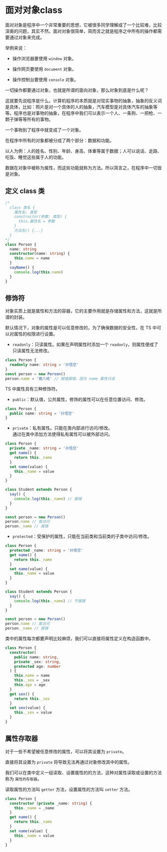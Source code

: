 # 面对对象class

面对对象是程序中一个非常重要的思想，它被很多同学理解成了一个比较难，比较深奥的问题，其实不然。面对对象很简单，简而言之就是程序之中所有的操作都需要通过对象来完成。

举例来说：

- 操作浏览器要使用 `window` 对象。

- 操作网页要使用 `document` 对象。

- 操作控制台要使用 `console` 对象。

一切操作都要通过对象，也就是所谓的面向对象，那么对象到底是什么呢？

这就要先说程序是什么。计算机程序的本质就是对现实事物的抽象，抽象的反义词是具体，比如：照片是对一个具体的人的抽象，汽车模型是对具体汽车的抽象等等。程序也是对事物的抽象，在程序中我们可以表示一个人、一条狗、一把枪、一颗子弹等等所有的事物。

一个事物到了程序中就变成了一个对象。

在程序中所有的对象都被分成了两个部分：数据和功能。

以人为例：人的姓名、性别、年龄、身高、体重等属于数据；人可以说话、走路、吃饭、睡觉这些属于人的功能。

数据在对象中被称为属性，而这些功能就称为方法。所以简言之，在程序中一切皆是对象。

## 定义 class 类

```ts
/*
  class 类名 {
    属性名: 类型
    constructor(参数: 类型) {
      this.属性名 = 参数
    }
    方法名() {...}
  }
*/
class Person {
  name: string
  constructor(name: string) {
    this.name = name
  }
  sayName() {
    console.log(this.name)
  }
}
```

## 修饰符

对象实质上就是属性和方法的容器，它的主要作用就是存储属性和方法，这就是所谓的封装。

默认情况下，对象的属性是可以任意修改的，为了确保数据的安全性，在 TS 中可以对属性的权限进行设置。

- `readonly`：只读属性。如果在声明属性时添加一个 `readonly`，则属性便成了只读属性无法修改。

```ts
class Person {
  readonly name: string = '孙悟空'
}
const person = new Person()
person.name = '猪八戒' // 赋值报错，因为 name 属性只读
```

TS 中属性具有三种修饰符。

- `public`：默认值，公共属性，修饰的属性可以在任意位置访问、修改。

```ts
class Person {
  public name: string = '孙悟空'
}
```

- `private`：私有属性。只能在类内部进行访问/修改。  
通过在类中添加方法使得私有属性可以被外部访问。

```ts
class Person {
  private _name: string = '孙悟空'
  get name() {
    return this._name
  }
  set name(value) {
    this._name = value
  }
}

class Student extends Person {
  say() {
    console.log(this._name) // 报错
  }
}

const person = new Person()
person.name // 能访问
person._name // 报错
```

- `protected`：受保护的属性，只能在当前类和当前类的子类中访问/修改。

```ts
class Person {
  protected _name: string = '孙悟空'
  get name() {
    return this._name
  }
  set name(value) {
    this._name = value
  }
}

class Student extends Person {
  say() {
    console.log(this._name) // 不报错
  }
}

const person = new Person()
person.name // 能访问
person._name // 报错
```

类中的属性每次都要声明比较麻烦，我们可以直接将属性定义在构造函数中。

```ts
class Person {
  constructor(
    public name: string,
    private _sex: string,
    protected age: number
  ) {
    this.name = name
    this._sex = _sex
    this.age = age
  }
  get sex() {
    return this._sex
  }
  set sex(value) {
    this._sex = value
  }
}
```

## 属性存取器

对于一些不希望被任意修改的属性，可以将其设置为 `private`。

直接将其设置为 `private` 将导致无法再通过对象修改其中的属性。

我们可以在类中定义一组读取、设置属性的的方法，这种对属性读取或设置的方法称为 `属性的存取器`。

读取属性的方法叫 `getter` 方法，设置属性的方法叫 `setter` 方法。

```ts
class Person {
  constructor (private _name: string) {
    this._name = _name
  }
  get name() {
    return this._name
  }
  set name(value) {
    this._name = value
  }
}
```
